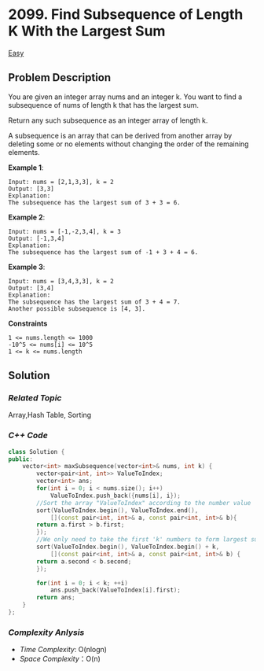 # 2099. Find Subsequence of Length K With the Largest Sum
[Easy](https://leetcode.com/problems/find-subsequence-of-length-k-with-the-largest-sum/description/)

## Problem Description

You are given an integer array nums and an integer k. You want to find a subsequence of nums of length k that has the largest sum.

Return any such subsequence as an integer array of length k.

A subsequence is an array that can be derived from another array by deleting some or no elements without changing the order of the remaining elements.

**Example 1**:
```
Input: nums = [2,1,3,3], k = 2
Output: [3,3]
Explanation:
The subsequence has the largest sum of 3 + 3 = 6.
```
**Example 2**:
```
Input: nums = [-1,-2,3,4], k = 3
Output: [-1,3,4]
Explanation: 
The subsequence has the largest sum of -1 + 3 + 4 = 6.
```
**Example 3**:
```
Input: nums = [3,4,3,3], k = 2
Output: [3,4]
Explanation:
The subsequence has the largest sum of 3 + 4 = 7. 
Another possible subsequence is [4, 3].
```

**Constraints**
```
1 <= nums.length <= 1000
-10^5 <= nums[i] <= 10^5
1 <= k <= nums.length
```

## Solution

### _Related Topic_
   Array,Hash Table, Sorting

### _C++ Code_
```cpp
class Solution {
public:
    vector<int> maxSubsequence(vector<int>& nums, int k) {
        vector<pair<int, int>> ValueToIndex;
        vector<int> ans;
        for(int i = 0; i < nums.size(); i++)
            ValueToIndex.push_back({nums[i], i});
        //Sort the array "ValueToIndex" according to the number value
        sort(ValueToIndex.begin(), ValueToIndex.end(), 
            [](const pair<int, int>& a, const pair<int, int>& b){
        return a.first > b.first;
        });
        //We only need to take the first 'k' numbers to form largest sum
        sort(ValueToIndex.begin(), ValueToIndex.begin() + k, 
            [](const pair<int, int>& a, const pair<int, int>& b) {
        return a.second < b.second;
        });

        for(int i = 0; i < k; ++i)
            ans.push_back(ValueToIndex[i].first);
        return ans;
    }
};
```

### _Complexity Anlysis_
- _Time Complexity_: O(nlogn)
- _Space Complexity_：O(n)
